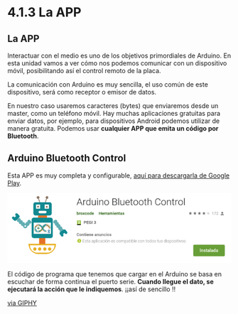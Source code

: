 # 4.1.3 La APP

## La APP

Interactuar con el medio es uno de los objetivos primordiales de Arduino. En esta unidad vamos a ver cómo nos podemos comunicar con un dispositivo móvil, posibilitando así el control remoto de la placa.

La comunicación con Arduino es muy sencilla, el uso común de este dispositivo, será como receptor o emisor de datos.

En nuestro caso usaremos caracteres \(bytes\) que enviaremos desde un master, como un teléfono móvil. Hay muchas aplicaciones gratuitas para enviar datos, por ejemplo, para dispositivos Android podemos utilizar de manera gratuita. Podemos usar **cualquier APP que emita un código por Bluetooth**.

## Arduino Bluetooth Control

Esta APP es muy completa y configurable, [aquí para descargarla de Google Play](https://play.google.com/store/apps/details?id=com.broxcode.arduinobluetoothfree).

![](../../.gitbook/assets/selection_018.png)

El código de programa que tenemos que cargar en el Arduino se basa en escuchar de forma continua el puerto serie. **Cuando llegue el dato, se ejecutará la acción que le indiquemos**. ¡¡así de sencillo !!

[via GIPHY](https://giphy.com/gifs/starwars-star-wars-episode-3-xTiIzoyw4Yh3mRM5DG)

